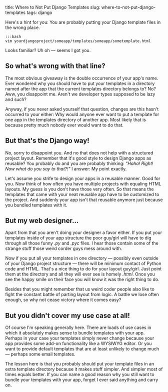 title: Where to Not Put Django Templates
slug: where-to-not-put-django-templates
tags: django


Here's a hint for you: You are probably putting your Django template files in the wrong place.

	:::bash
	vim yourdjangoproject/someapp/templates/someapp/sometemplate.html

Looks familiar? Uh oh — seems I got you.



## So what's wrong with that line?

The most obvious giveaway is the double occurrence of your app's name. Ever wondered why you should have to put your templates in a directory named after the app that the current templates directory belongs to? No? Aww, you disappoint me. Aren't we developer types supposed to be lazy and such?

Anyway, if you never asked yourself that question, changes are this hasn't occurred to your either: Why would anyone ever want to put a template for one app in the templates directory of another app. Most likely that is because pretty much nobody ever would want to do that.



## But that's the Django way!

No, sorry to disappoint you. And no that does not help with a structured project layout. Remember that it's good style to design Django apps as reusable? You probably do and you are probably thinking: *"Haha! Right! Now what do you say to that?!"* I answer: My point exactly.

Let's assume you strife to design your apps in a reusable manner. Good for you. Now think of how often you have multiple projects with equaling HTML layouts. My guess is you don't have those very often. So that means the templates that came with your neat reusable app have to be customized to the project. And suddenly your app isn't that reusable anymore just because you bundled templates with it.



## But my web designer…

Apart from that you aren't doing your designer a favor either. If you put your templates inside of your app structure the poor guy/girl will have to dig through all those funny *.py* and *.pyc* files. I hear those contain some of the strange stuff those weird corder guys mess around with.

Now if you put all your templates in one directory — possibly even outside of your Django project structure — there will be minimum contact of Python code and HTML. That's a nice thing to do for your layout guy/girl. Just point them at the directory and all they will ever see is homely *.html*. Once you see the happy smile on their face you will know it was the right thing to do.

Besides that you might remember that us weird coder people also like to fight the constant battle of parting layout from logic. A battle we lose often enough, so why not cease victory where it comes easy?



## But you didn't cover my use case at all!

Of course I'm speaking generally here. There are loads of use cases in which it absolutely makes sense to bundle templates with your app. Perhaps in your case your templates simply never change because your app provides some add-on functionality like a WYSIWYG editor. Or you want to provide default templates that are at least unlikely to change much — perhaps some email templates.

The lesson here is that you probably should put your template files in an extra template directory because it makes stuff simpler. And simpler most of times equals better. If you can name a good reason why you still want to bundle your templates with your app, forget I ever said anything and carry on.

